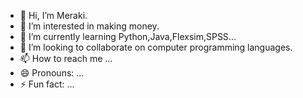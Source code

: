 - 👋 Hi, I’m Meraki.
- 👀 I’m interested in making money.
- 🌱 I’m currently learning Python,Java,Flexsim,SPSS...
- 💞️ I’m looking to collaborate on computer programming languages.
- 📫 How to reach me ...
- 😄 Pronouns: ...
- ⚡ Fun fact: ...

<!---
LINlin10086/LINlin10086 is a ✨ special ✨ repository because its `README.md` (this file) appears on your GitHub profile.
You can click the Preview link to take a look at your changes.
--->
